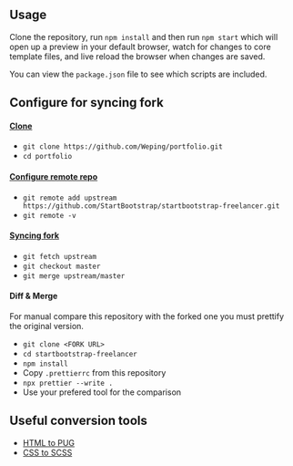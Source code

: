 ## Usage

Clone the repository, run `npm install` and then run `npm start` which will open
up a preview in your default browser, watch for changes to core template files,
and live reload the browser when changes are saved.

You can view the `package.json` file to see which scripts are included.

## Configure for syncing fork

#### [Clone](https://github.com/StartBootstrap/startbootstrap-freelancer)

- `git clone https://github.com/Weping/portfolio.git`
- `cd portfolio`

#### [Configure remote repo](https://docs.github.com/en/pull-requests/collaborating-with-pull-requests/working-with-forks/configuring-a-remote-repository-for-a-fork)

- `git remote add upstream https://github.com/StartBootstrap/startbootstrap-freelancer.git`
- `git remote -v`

#### [Syncing fork](https://docs.github.com/en/pull-requests/collaborating-with-pull-requests/working-with-forks/syncing-a-fork)

- `git fetch upstream`
- `git checkout master`
- `git merge upstream/master`

#### Diff & Merge

For manual compare this repository with the forked one you must prettify the
original version.

- `git clone <FORK URL>`
- `cd startbootstrap-freelancer`
- `npm install`
- Copy `.prettierrc` from this repository
- `npx prettier --write .`
- Use your prefered tool for the comparison

## Useful conversion tools

- [HTML to PUG](https://html2pug.vercel.app)
- [CSS to SCSS](https://www.cssportal.com/css-to-scss)
